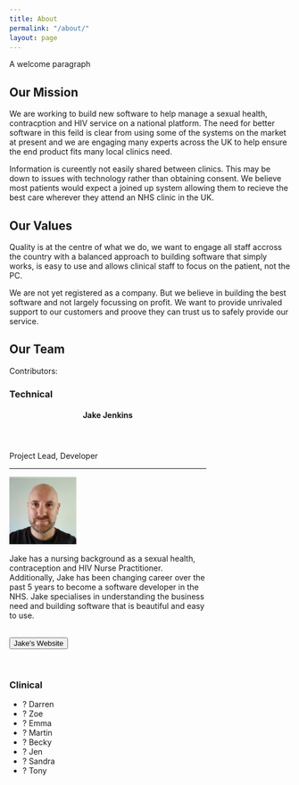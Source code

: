 ```yaml
---
title: About
permalink: "/about/"
layout: page
---
```


A welcome paragraph

<h2>Our Mission</h2>
<p>We are working to build new software to help manage a sexual health, contracption and HIV service on a national platform.  The need for better software in this feild is clear from using some of the systems on the market at present and we are engaging many experts across the UK to help ensure the end product fits many local clinics need.</p>
<p>Information is cureently not easily shared between clinics.  This may be down to issues with technology rather than obtaining consent.  We believe most patients would expect a joined up system allowing them to recieve the best care wherever they attend an NHS clinic in the UK.</p>

<h2>Our Values</h2>
<p> Quality is at the centre of what we do, we want to engage all staff accross the country with a balanced approach to building software that simply works, is easy to use and allows clinical staff to focus on the patient, not the PC.</p>
<p>We are not yet registered as a company.  But we believe in building the best software and not largely focussing on profit.  We want to provide unrivaled support to our customers and proove they can trust us to safely provide our service.</p>

<h2>Our Team</h2>
Contributors:

<h3>Technical</h3>

<div class="w3-container">

  <div class="w3-card-4" style="width:70%">
    <header class="w3-container w3-light-grey">
      <h4>Jake Jenkins</h4>
    </header>
    <div class="w3-container">
      <p>Project Lead, Developer</p>
      <hr>
      <img src="/assets/contributors/jakejenkins.png" alt="Avatar" class="w3-left w3-circle w3-margin-right" style="width:120px">
      <p>Jake has a nursing background as a sexual health, contraception and HIV Nurse Practitioner.  Additionally, Jake has been changing career over the past 5 years to become a software developer in the NHS.  Jake specialises in understanding the business need and building software that is beautiful and easy to use.</p><br>
    </div>
    <button class="w3-button w3-block w3-dark-grey">Jake's Website</button>
  </div>
</div>
<p>&nbsp;</p>
<h3>Clinical</h3>
<ul>
<li>? Darren</li>
<li>? Zoe</li>
<li>? Emma</li>
<li>? Martin</li>
<li>? Becky</li>
<li>? Jen</li>
<li>? Sandra</li>
<li>? Tony</li>
</ul>